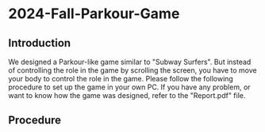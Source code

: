# 2024-Fall-Parkour-Game

## Introduction
We designed a Parkour-like game similar to "Subway Surfers". But instead of controlling the role in the game by scrolling the screen, you have to move your body to control the role in the game. Please follow the following procedure to set up the game in your own PC. If you have any problem, or want to know how the game was designed, refer to the "Report.pdf" file.  

## Procedure
